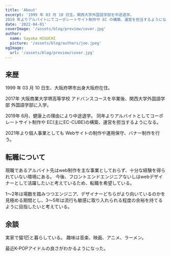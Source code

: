 ```yaml
---
title: 'About'
excerpt: '1999 年 03 月 10 日生。関西大学外国語学部を中途退学。
2019 年よりアルバイトにてコーポレートサイト制作や EC の構築、運営を担当するようになる。'
date: '2022-04-01'
coverImage: '/assets/blog/preview/cover.jpg'
author:
  name: Sayaka HIGUCHI
  picture: '/assets/blog/authors/joe.jpeg'
ogImage:
  url: '/assets/blog/preview/cover.jpg'
---
```


## 来歴

1999 年 03 月 10 日生、大阪府堺市出身大阪府在住。

2017年 大阪商業大学堺高等学校 アドバンスコースを卒業後、関西大学外国語学部 外国語学部に入学。

2019年 6月、健康上の理由により中途退学。
同年よりアルバイトとしてコーポレートサイト制作や EC(主にEC-CUBE)の構築、運営を担当するようになる。

2021年より個人事業としても Webサイトの制作や運用保守、バナー制作を行う。

## 転職について

現職であるアルバイト先はweb制作を主な事業としておらず、十分な経験を得られていない環境にある。
今後、フロントエンドエンジニアないしはwebデザイナーとして活躍したいと考えているため、転職を希望している。

1〜2年は場数を踏みつつエンジニア、デザイナーどちらがより向いているのかを見極める期間とし、3〜5年は流行も敏感に取り入れられる程度の余裕を持てるように目指したいと考えている。

## 余談
実家で猫1匹と暮らしている。
趣味は音楽、映画、アニメ、ラーメン。

最近K-POPアイドルの良さがわかるようになった。